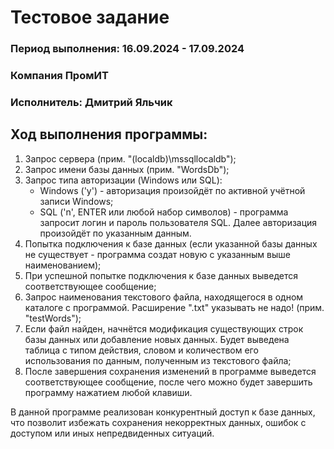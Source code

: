 # Тестовое задание
### Период выполнения: 16.09.2024 - 17.09.2024
### Компания ПромИТ
### Исполнитель: Дмитрий Яльчик

## Ход выполнения программы:
1. Запрос сервера (прим. "(localdb)\mssqllocaldb");
2. Запрос имени базы данных (прим. "WordsDb");
3. Запрос типа авторизации (Windows или SQL):
   - Windows ('y') - авторизация произойдёт по активной учётной записи Windows;
   - SQL ('n', ENTER или любой набор символов) - программа запросит логин и пароль пользователя SQL. Далее авторизация произойдёт по указанным данным.
6. Попытка подключения к базе данных (если указанной базы данных не существует - программа создат новую с указанным выше наименованием);
7. При успешной попытке подключения к базе данных выведется соответствующее сообщение;
8. Запрос наименования текстового файла, находящегося в одном каталоге с программой. Расширение ".txt" указывать не надо! (прим. "testWords");
9. Если файл найден, начнётся модификация существующих строк базы данных или добавление новых данных. Будет выведена таблица с типом действия, словом и количеством его использования по данным, полученным из текстового файла;
10. После завершения сохранения изменений в программе выведется соответствующее сообщение, после чего можно будет завершить программу нажатием любой клавиши.

В данной программе реализован конкурентный доступ к базе данных, что позволит избежать сохранения некорректных данных, ошибок с доступом или иных непредвиденных ситуаций.
